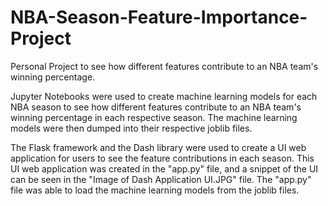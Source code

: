 # NBA-Season-Feature-Importance-Project
Personal Project to see how different features contribute to an NBA team's winning percentage.

Jupyter Notebooks were used to create machine learning models for each NBA season to see how different features contribute to an NBA team's winning percentage in each respective season. The machine learning models were then dumped into their respective joblib files.

The Flask framework and the Dash library were used to create a UI web application for users to see the feature contributions in each season. This UI web application was created in the "app.py" file, and a snippet of the UI can be seen in the "Image of Dash Application UI.JPG" file. The "app.py" file was able to load the machine learning models from the joblib files.
